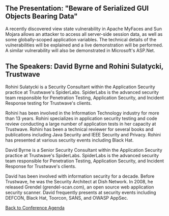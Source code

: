 ## The Presentation: "Beware of Serialized GUI Objects Bearing Data"

A recently discovered view state vulnerability in Apache MyFaces and Sun
Mojara allows an attacker to access all server-side session data, as
well as some globally-scoped application variables. The technical
details of the vulnerabilities will be explained and a live
demonstration will be performed. A similar vulnerability will also be
demonstrated in Microsoft's ASP.Net.

## The Speakers: David Byrne and Rohini Sulatycki, Trustwave

Rohini Sulatycki is a Security Consultant within the Application
Security practice at Trustwave's SpiderLabs. SpiderLabs is the advanced
security team responsible for Penetration Testing, Application Security,
and Incident Response testing for Trustwave's clients.

Rohini has been involved in the Information Technology industry for more
than 13 years. Rohini specializes in application security testing and
code review conducting a large number of application tests in her
capacity at Trustwave. Rohini has been a technical reviewer for several
books and publications including Java Security and IEEE Security and
Privacy. Rohini has presented at various security events including Black
Hat.

David Byrne is a Senior Security Consultant within the Application
Security practice at Trustwave's SpiderLabs. SpiderLabs is the advanced
security team responsible for Penetration Testing, Application Security,
and Incident Response for Trustwave's clients.

David has been involved with information security for a decade. Before
Trustwave, he was the Security Architect at Dish Network. In 2008, he
released Grendel (grendel-scan.com), an open source web application
security scanner. David frequently presents at security events including
DEFCON, Black Hat, Toorcon, SANS, and OWASP AppSec.

[Back to Conference
Agenda](http://www.owasp.org/index.php/Front_Range_OWASP_Conference_2010#tab=Agenda)